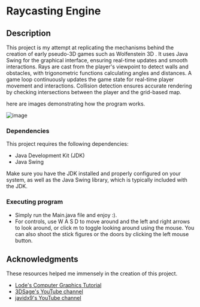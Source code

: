 # Raycasting Engine

## Description

This project is my attempt at replicating the mechanisms behind the creation of early pseudo-3D games such as Wolfenstein 3D . It uses Java Swing for the graphical interface, ensuring real-time updates and smooth interactions. Rays are cast from the player's viewpoint to detect walls and obstacles, with trigonometric functions calculating angles and distances. A game loop continuously updates the game state for real-time player movement and interactions. Collision detection ensures accurate rendering by checking intersections between the player and the grid-based map.

here are images demonstrating how the program works.

![image](https://github.com/farreeez/raycasting-project/assets/126973663/722f3082-dc1a-492b-896d-bc609ff95c08)

### Dependencies
This project requires the following dependencies:

* Java Development Kit (JDK)
* Java Swing

Make sure you have the JDK installed and properly configured on your system, as well as the Java Swing library, which is typically included with the JDK.

### Executing program

* Simply run the Main.java file and enjoy :).
* For controls, use W A S D to move around and the left and right arrows to look around, or click m to toggle looking around using the mouse. You can also shoot the stick figures or the doors by clicking the left mouse button.

## Acknowledgments

These resources helped me immensely in the creation of this project.
* [Lode's Computer Graphics Tutorial](https://lodev.org/cgtutor/raycasting.html)
* [3DSage's YouTube channel](https://www.youtube.com/@3DSage)
* [javidx9's YouTube channel](https://www.youtube.com/@javidx9)
